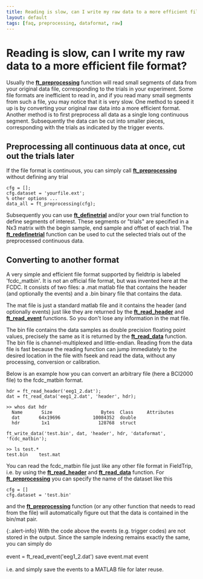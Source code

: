 ```yaml
---
title: Reading is slow, can I write my raw data to a more efficient file format?
layout: default
tags: [faq, preprocessing, dataformat, raw]
---
```


# Reading is slow, can I write my raw data to a more efficient file format?

Usually the **[ft_preprocessing](/reference/ft_preprocessing)** function will read small segments of data from your original data file, corresponding to the trials in your experiment. Some file formats are inefficient to read in, and if you read many small segments from such a file, you may notice that it is very slow. One method to speed it up is by converting your original raw data into a more efficient format. Another method is to first preprocess all data as a single long continuous segment. Subsequently the data can be cut into smaller pieces, corresponding with the trials as indicated by the trigger events.
## Preprocessing all continuous data at once, cut out the trials later

If the file format is continuous, you can simply call **[ft_preprocessing](/reference/ft_preprocessing)** without defining any trial

    cfg = [];
    cfg.dataset = 'yourfile.ext';
    % other options ...
    data_all = ft_preprocessing(cfg);

Subsequently you can use **[ft_definetrial](/reference/ft_definetrial)** and/or your own trial function to define segments of interest.  These segments or "trials" are specified in a Nx3 matrix with the begin sample, end sample and offset of each trial. The **[ft_redefinetrial](/reference/ft_redefinetrial)** function can be used to cut the selected trials out of the preprocessed continuous data.

## Converting to another format

A very simple and efficient file format supported by fieldtrip is labeled 'fcdc_matbin'. It is not an official file format, but was invented here at the FCDC. It consists of two files: a .mat matlab file that contains the header (and optionally the events) and a .bin binary file that contains the data. 

The mat file is just a standard matlab file and it contains the header (and optionally events) just like they are returned by the **[ft_read_header](/reference/ft_read_header)** and **[ft_read_event](/reference/ft_read_event)** functions. So you don't lose any information in the mat file. 

The bin file contains the data samples as double precision floating point values, precisely the same as it is returned by the **[ft_read_data](/reference/ft_read_data)** function. The bin file is channel-multiplexed and little-endian. Reading from the data file is fast because the reading function can jump immediately to the desired location in the file with fseek and read the data, without any processing, conversion or calibration.

Below is an example how you can convert an arbitrary file (here a BCI2000 file) to the fcdc_matbin format.

	
	hdr = ft_read_header('eeg1_2.dat');
	dat = ft_read_data('eeg1_2.dat', 'header', hdr);
	
	>> whos dat hdr
	  Name       Size                  Bytes  Class     Attributes
	  dat       64x19696            10084352  double              
	  hdr        1x1                  128768  struct   
	
	ft_write_data('test.bin', dat, 'header', hdr, 'dataformat', 'fcdc_matbin');
	
	>> ls test.*
	test.bin	test.mat

You can read the fcdc_matbin file just like any other file format in FieldTrip, i.e. by using the **[ft_read_header](/reference/ft_read_header)** and **[ft_read_data](/reference/ft_read_data)** function. For **[ft_preprocessing](/reference/ft_preprocessing)** you can specify the name of the dataset like this

    cfg = []
    cfg.dataset = 'test.bin'

and the **[ft_preprocessing](/reference/ft_preprocessing)** function (or any other function that needs to read from the file) will automatically figure out that the data is contained in the bin/mat pair.

{:.alert-info}
With the code above the events (e.g. trigger codes) are not stored in the output. Since the sample indexing remains exactly the same, you can simply do 
<br/>
<br/>
    event = ft_read_event('eeg1_2.dat')
    save event.mat event
<br/>
<br/>
i.e. and simply save the events to a MATLAB file for later reuse.

